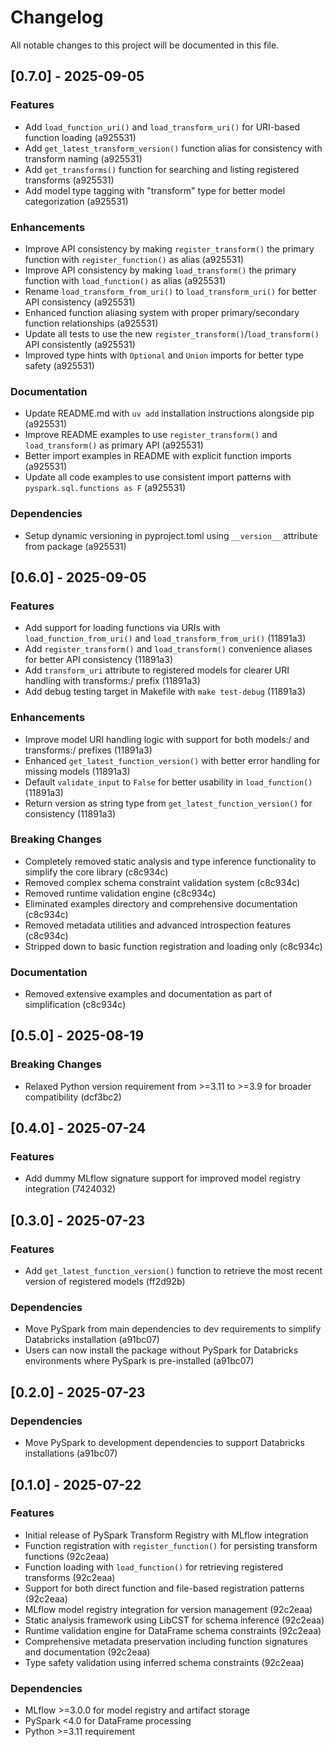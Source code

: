 # Changelog

All notable changes to this project will be documented in this file.

## [0.7.0] - 2025-09-05

### Features
- Add `load_function_uri()` and `load_transform_uri()` for URI-based function loading (a925531)
- Add `get_latest_transform_version()` function alias for consistency with transform naming (a925531)
- Add `get_transforms()` function for searching and listing registered transforms (a925531)
- Add model type tagging with "transform" type for better model categorization (a925531)

### Enhancements
- Improve API consistency by making `register_transform()` the primary function with `register_function()` as alias (a925531)
- Improve API consistency by making `load_transform()` the primary function with `load_function()` as alias (a925531)
- Rename `load_transform_from_uri()` to `load_transform_uri()` for better API consistency (a925531)
- Enhanced function aliasing system with proper primary/secondary function relationships (a925531)
- Update all tests to use the new `register_transform()`/`load_transform()` API consistently (a925531)
- Improved type hints with `Optional` and `Union` imports for better type safety (a925531)

### Documentation
- Update README.md with `uv add` installation instructions alongside pip (a925531)
- Improve README examples to use `register_transform()` and `load_transform()` as primary API (a925531)
- Better import examples in README with explicit function imports (a925531)
- Update all code examples to use consistent import patterns with `pyspark.sql.functions as F` (a925531)

### Dependencies
- Setup dynamic versioning in pyproject.toml using `__version__` attribute from package (a925531)

## [0.6.0] - 2025-09-05

### Features
- Add support for loading functions via URIs with `load_function_from_uri()` and `load_transform_from_uri()` (11891a3)
- Add `register_transform()` and `load_transform()` convenience aliases for better API consistency (11891a3)
- Add `transform_uri` attribute to registered models for clearer URI handling with transforms:/ prefix (11891a3)
- Add debug testing target in Makefile with `make test-debug` (11891a3)

### Enhancements
- Improve model URI handling logic with support for both models:/ and transforms:/ prefixes (11891a3)
- Enhanced `get_latest_function_version()` with better error handling for missing models (11891a3)
- Default `validate_input` to `False` for better usability in `load_function()` (11891a3)
- Return version as string type from `get_latest_function_version()` for consistency (11891a3)

### Breaking Changes
- Completely removed static analysis and type inference functionality to simplify the core library (c8c934c)
- Removed complex schema constraint validation system (c8c934c)
- Removed runtime validation engine (c8c934c)
- Eliminated examples directory and comprehensive documentation (c8c934c)
- Removed metadata utilities and advanced introspection features (c8c934c)
- Stripped down to basic function registration and loading only (c8c934c)

### Documentation
- Removed extensive examples and documentation as part of simplification (c8c934c)

## [0.5.0] - 2025-08-19

### Breaking Changes
- Relaxed Python version requirement from >=3.11 to >=3.9 for broader compatibility (dcf3bc2)

## [0.4.0] - 2025-07-24

### Features
- Add dummy MLflow signature support for improved model registry integration (7424032)

## [0.3.0] - 2025-07-23

### Features
- Add `get_latest_function_version()` function to retrieve the most recent version of registered models (ff2d92b)

### Dependencies
- Move PySpark from main dependencies to dev requirements to simplify Databricks installation (a91bc07)
- Users can now install the package without PySpark for Databricks environments where PySpark is pre-installed (a91bc07)

## [0.2.0] - 2025-07-23

### Dependencies
- Move PySpark to development dependencies to support Databricks installations (a91bc07)

## [0.1.0] - 2025-07-22

### Features
- Initial release of PySpark Transform Registry with MLflow integration
- Function registration with `register_function()` for persisting transform functions (92c2eaa)
- Function loading with `load_function()` for retrieving registered transforms (92c2eaa)
- Support for both direct function and file-based registration patterns (92c2eaa)
- MLflow model registry integration for version management (92c2eaa)
- Static analysis framework using LibCST for schema inference (92c2eaa)
- Runtime validation engine for DataFrame schema constraints (92c2eaa)
- Comprehensive metadata preservation including function signatures and documentation (92c2eaa)
- Type safety validation using inferred schema constraints (92c2eaa)

### Dependencies
- MLflow >=3.0.0 for model registry and artifact storage
- PySpark <4.0 for DataFrame processing
- Python >=3.11 requirement

